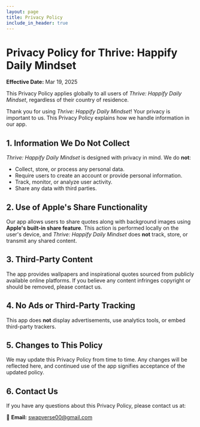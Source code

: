 ```yaml
---
layout: page
title: Privacy Policy
include_in_header: true
---
```


# Privacy Policy for Thrive: Happify Daily Mindset

**Effective Date:** Mar 19, 2025

This Privacy Policy applies globally to all users of *Thrive: Happify Daily Mindset*, regardless of their country of residence.

Thank you for using *Thrive: Happify Daily Mindset*! Your privacy is important to us. This Privacy Policy explains how we handle information in our app.  

## 1. Information We Do Not Collect
*Thrive: Happify Daily Mindset* is designed with privacy in mind. We do **not**:  
- Collect, store, or process any personal data.  
- Require users to create an account or provide personal information.  
- Track, monitor, or analyze user activity.  
- Share any data with third parties.  

## 2. Use of Apple's Share Functionality
Our app allows users to share quotes along with background images using **Apple's built-in share feature**. This action is performed locally on the user's device, and *Thrive: Happify Daily Mindset* does **not** track, store, or transmit any shared content.  

## 3. Third-Party Content
The app provides wallpapers and inspirational quotes sourced from publicly available online platforms. If you believe any content infringes copyright or should be removed, please contact us.  

## 4. No Ads or Third-Party Tracking
This app does **not** display advertisements, use analytics tools, or embed third-party trackers.  

## 5. Changes to This Policy
We may update this Privacy Policy from time to time. Any changes will be reflected here, and continued use of the app signifies acceptance of the updated policy.  

## 6. Contact Us
If you have any questions about this Privacy Policy, please contact us at:  

📧 **Email:** [swapverse00@gmail.com](mailto:swapverse00@gmail.com)  